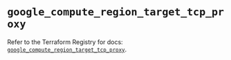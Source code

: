 # `google_compute_region_target_tcp_proxy`

Refer to the Terraform Registry for docs: [`google_compute_region_target_tcp_proxy`](https://registry.terraform.io/providers/hashicorp/google-beta/6.14.1/docs/resources/google_compute_region_target_tcp_proxy).
